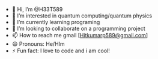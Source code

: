 - 👋 Hi, I’m @H33T589
- 👀 I’m interested in quantum computing/quantum physics
- 🌱 I’m currently learning programing
- 💞️ I’m looking to collaborate on a programming project
- 📫 How to reach me gmail [Hitkumarp589@gmail.com]
- 😄 Pronouns: He/HIm
- ⚡ Fun fact: I love to code and i am cool!

<!---
H33T589/H33T589 is a ✨ special ✨ repository because its `README.md` (this file) appears on your GitHub profile.
You can click the Preview link to take a look at your changes.
--->
